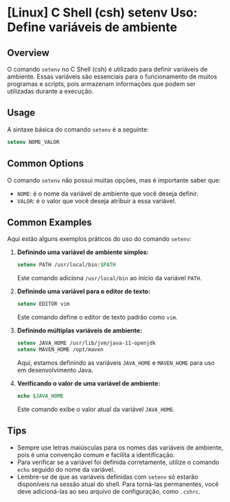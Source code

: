 # [Linux] C Shell (csh) setenv Uso: Define variáveis de ambiente

## Overview
O comando `setenv` no C Shell (csh) é utilizado para definir variáveis de ambiente. Essas variáveis são essenciais para o funcionamento de muitos programas e scripts, pois armazenam informações que podem ser utilizadas durante a execução.

## Usage
A sintaxe básica do comando `setenv` é a seguinte:

```csh
setenv NOME_VALOR
```

## Common Options
O comando `setenv` não possui muitas opções, mas é importante saber que:

- `NOME`: é o nome da variável de ambiente que você deseja definir.
- `VALOR`: é o valor que você deseja atribuir a essa variável.

## Common Examples

Aqui estão alguns exemplos práticos do uso do comando `setenv`:

1. **Definindo uma variável de ambiente simples:**
   ```csh
   setenv PATH /usr/local/bin:$PATH
   ```
   Este comando adiciona `/usr/local/bin` ao início da variável `PATH`.

2. **Definindo uma variável para o editor de texto:**
   ```csh
   setenv EDITOR vim
   ```
   Este comando define o editor de texto padrão como `vim`.

3. **Definindo múltiplas variáveis de ambiente:**
   ```csh
   setenv JAVA_HOME /usr/lib/jvm/java-11-openjdk
   setenv MAVEN_HOME /opt/maven
   ```
   Aqui, estamos definindo as variáveis `JAVA_HOME` e `MAVEN_HOME` para uso em desenvolvimento Java.

4. **Verificando o valor de uma variável de ambiente:**
   ```csh
   echo $JAVA_HOME
   ```
   Este comando exibe o valor atual da variável `JAVA_HOME`.

## Tips
- Sempre use letras maiúsculas para os nomes das variáveis de ambiente, pois é uma convenção comum e facilita a identificação.
- Para verificar se a variável foi definida corretamente, utilize o comando `echo` seguido do nome da variável.
- Lembre-se de que as variáveis definidas com `setenv` só estarão disponíveis na sessão atual do shell. Para torná-las permanentes, você deve adicioná-las ao seu arquivo de configuração, como `.cshrc`.